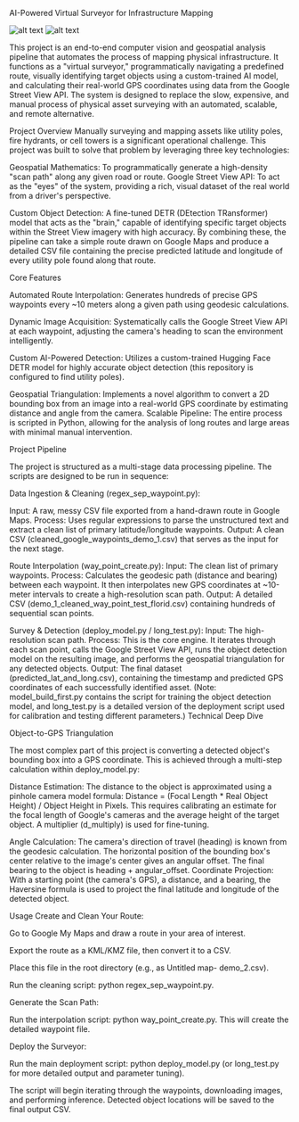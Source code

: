 AI-Powered Virtual Surveyor for Infrastructure Mapping

![alt text](https://img.shields.io/badge/Status-Completed-brightgreen)
![alt text](https://img.shields.io/badge/License-MIT-green)

This project is an end-to-end computer vision and geospatial analysis pipeline that automates the process of mapping physical infrastructure. It functions as a "virtual surveyor," programmatically navigating a predefined route, visually identifying target objects using a custom-trained AI model, and calculating their real-world GPS coordinates using data from the Google Street View API.
The system is designed to replace the slow, expensive, and manual process of physical asset surveying with an automated, scalable, and remote alternative.

Project Overview
Manually surveying and mapping assets like utility poles, fire hydrants, or cell towers is a significant operational challenge. This project was built to solve that problem by leveraging three key technologies:

Geospatial Mathematics: To programmatically generate a high-density "scan path" along any given road or route.
Google Street View API: To act as the "eyes" of the system, providing a rich, visual dataset of the real world from a driver's perspective.

Custom Object Detection: A fine-tuned DETR (DEtection TRansformer) model that acts as the "brain," capable of identifying specific target objects within the Street View imagery with high accuracy.
By combining these, the pipeline can take a simple route drawn on Google Maps and produce a detailed CSV file containing the precise predicted latitude and longitude of every utility pole found along that route.

Core Features

Automated Route Interpolation: Generates hundreds of precise GPS waypoints every ~10 meters along a given path using geodesic calculations.

Dynamic Image Acquisition: Systematically calls the Google Street View API at each waypoint, adjusting the camera's heading to scan the environment intelligently.

Custom AI-Powered Detection: Utilizes a custom-trained Hugging Face DETR model for highly accurate object detection (this repository is configured to find utility poles).

Geospatial Triangulation: Implements a novel algorithm to convert a 2D bounding box from an image into a real-world GPS coordinate by estimating distance and angle from the camera.
Scalable Pipeline: The entire process is scripted in Python, allowing for the analysis of long routes and large areas with minimal manual intervention.

Project Pipeline

The project is structured as a multi-stage data processing pipeline. The scripts are designed to be run in sequence:

Data Ingestion & Cleaning (regex_sep_waypoint.py):

Input: A raw, messy CSV file exported from a hand-drawn route in Google Maps.
Process: Uses regular expressions to parse the unstructured text and extract a clean list of primary latitude/longitude waypoints.
Output: A clean CSV (cleaned_google_waypoints_demo_1.csv) that serves as the input for the next stage.

Route Interpolation (way_point_create.py):
Input: The clean list of primary waypoints.
Process: Calculates the geodesic path (distance and bearing) between each waypoint. It then interpolates new GPS coordinates at ~10-meter intervals to create a high-resolution scan path.
Output: A detailed CSV (demo_1_cleaned_way_point_test_florid.csv) containing hundreds of sequential scan points.

Survey & Detection (deploy_model.py / long_test.py):
Input: The high-resolution scan path.
Process: This is the core engine. It iterates through each scan point, calls the Google Street View API, runs the object detection model on the resulting image, and performs the geospatial triangulation for any detected objects.
Output: The final dataset (predicted_lat_and_long.csv), containing the timestamp and predicted GPS coordinates of each successfully identified asset.
(Note: model_build_first.py contains the script for training the object detection model, and long_test.py is a detailed version of the deployment script used for calibration and testing different parameters.)
Technical Deep Dive

Object-to-GPS Triangulation

The most complex part of this project is converting a detected object's bounding box into a GPS coordinate. This is achieved through a multi-step calculation within deploy_model.py:

Distance Estimation: The distance to the object is approximated using a pinhole camera model formula: Distance = (Focal Length * Real Object Height) / Object Height in Pixels. This requires calibrating an estimate for the focal length of Google's cameras and the average height of the target object. A multiplier (d_multiply) is used for fine-tuning.

Angle Calculation: The camera's direction of travel (heading) is known from the geodesic calculation. The horizontal position of the bounding box's center relative to the image's center gives an angular offset. The final bearing to the object is heading + angular_offset.
Coordinate Projection: With a starting point (the camera's GPS), a distance, and a bearing, the Haversine formula is used to project the final latitude and longitude of the detected object.

Usage
Create and Clean Your Route:

Go to Google My Maps and draw a route in your area of interest.

Export the route as a KML/KMZ file, then convert it to a CSV.

Place this file in the root directory (e.g., as Untitled map- demo_2.csv).

Run the cleaning script: python regex_sep_waypoint.py.

Generate the Scan Path:

Run the interpolation script: python way_point_create.py. This will create the detailed waypoint file.

Deploy the Surveyor:

Run the main deployment script: python deploy_model.py (or long_test.py for more detailed output and parameter tuning).

The script will begin iterating through the waypoints, downloading images, and performing inference. Detected object locations will be saved to the final output CSV.
